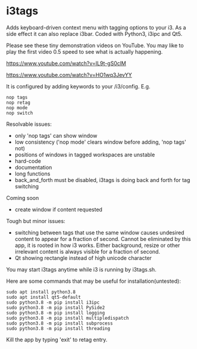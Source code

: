 # i3tags
Adds keyboard-driven context menu with tagging options
to your i3. As a side effect it can also replace i3bar.
Coded with Python3, i3ipc and Qt5.

Please see these tiny demonstration videos on YouTube.
You may like to play the first video 0.5 speed to see what is actually happening.

https://www.youtube.com/watch?v=IL9t-gS0clM

https://www.youtube.com/watch?v=HO1wq3JevYY

It is configured by adding keywords to your /i3/config. E.g.

    nop tags
    nop retag
    nop mode
    nop switch

Resolvable issues:
- only 'nop tags' can show window
- low consistency ('nop mode' clears window before adding,
 'nop tags' not)
- positions of windows in tagged workspaces are unstable
- hard-code
- documentation
- long functions
- back_and_forth must be disabled, i3tags is doing back and
forth for tag switching

Coming soon
- create window if content requested

Tough but minor issues:
- switching between tags that use the same window causes
undesired content to appear for a fraction of second. Cannot be
eliminated by this app, it is rooted in how i3 works.
Either background, resize or other irrelevant content is always
visible for a fraction of second.
- Qt showing rectangle instead of high unicode character
    
You may start i3tags anytime while i3 is running by i3tags.sh.

Here are some commands that may be useful for installation(untested):

    sudo apt install python3.8
    sudo apt install qt5-default
    sudo python3.8 -m pip install i3ipc
    sudo python3.8 -m pip install PySide2
    sudo python3.8 -m pip install logging
    sudo python3.8 -m pip install multipledispatch
    sudo python3.8 -m pip install subprocess
    sudo python3.8 -m pip install threading

Kill the app by typing 'exit' to retag entry.
